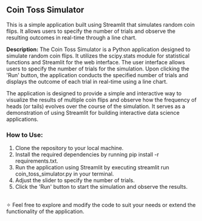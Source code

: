 ## **Coin Toss Simulator**

This is a simple application built using Streamlit that simulates random coin flips. It allows users to specify the number of trials and observe the resulting outcomes in real-time through a line chart.

**Description:** The Coin Toss Simulator is a Python application designed to simulate random coin flips. It utilizes the scipy.stats module for statistical functions and Streamlit for the web interface. The user interface allows users to specify the number of trials for the simulation. Upon clicking the 'Run' button, the application conducts the specified number of trials and displays the outcome of each trial in real-time using a line chart.

The application is designed to provide a simple and interactive way to visualize the results of multiple coin flips and observe how the frequency of heads (or tails) evolves over the course of the simulation. It serves as a demonstration of using Streamlit for building interactive data science applications.


### **How to Use:**

1. Clone the repository to your local machine. <br> 
2. Install the required dependencies by running pip install -r requirements.txt.  <br> 
3. Run the application using Streamlit by executing streamlit run coin_toss_simulator.py in your terminal. <br> 
4. Adjust the slider to specify the number of trials. <br> 
5. Click the 'Run' button to start the simulation and observe the results. <br> 
 <br> 
✧ Feel free to explore and modify the code to suit your needs or extend the functionality of the application.
